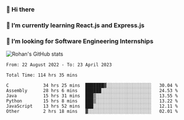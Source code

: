 ### 👋 Hi there 

<!--
**rohznmdev/rohznmdev** is a ✨ _special_ ✨ repository because its `README.md` (this file) appears on your GitHub profile.

Here are some ideas to get you started:

- 🔭 I’m currently working on ...
- 🌱 I’m currently learning Ruby and Ruby on Rails
- 👯 I’m looking to collaborate on ...
- 🤔 I’m looking for help with ...
- 💬 Ask me about ...
- 📫 How to reach me: ...
- 😄 Pronouns: ...
- ⚡ Fun fact: ...
-->
### 🌱 I’m currently learning React.js and Express.js
### 🤔 I’m looking for Software Engineering Internships
![Rohan's GitHub stats](https://github-readme-stats.vercel.app/api?username=rohznmdev&theme=dark&show_icons=true)

<!--START_SECTION:waka-->

```text
From: 22 August 2022 - To: 23 April 2023

Total Time: 114 hrs 35 mins

C             34 hrs 25 mins  ███████▓░░░░░░░░░░░░░░░░░   30.04 %
Assembly      28 hrs 6 mins   ██████░░░░░░░░░░░░░░░░░░░   24.53 %
Java          15 hrs 31 mins  ███▒░░░░░░░░░░░░░░░░░░░░░   13.55 %
Python        15 hrs 8 mins   ███▒░░░░░░░░░░░░░░░░░░░░░   13.22 %
JavaScript    13 hrs 52 mins  ███░░░░░░░░░░░░░░░░░░░░░░   12.11 %
Other         2 hrs 18 mins   ▓░░░░░░░░░░░░░░░░░░░░░░░░   02.01 %
```

<!--END_SECTION:waka-->
